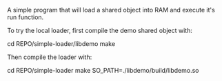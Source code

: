 A simple program that will load a shared object into RAM and execute it's run function.



To try the local loader, first compile the demo shared object with:

cd REPO/simple-loader/libdemo
make


Then compile the loader with:

cd REPO/simple-loader
make SO_PATH=./libdemo/build/libdemo.so